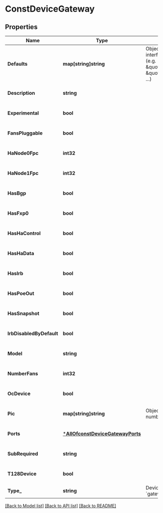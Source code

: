# ConstDeviceGateway

## Properties
Name | Type | Description | Notes
------------ | ------------- | ------------- | -------------
**Defaults** | **map[string]string** | Object Key is the interface type name (e.g. \&quot;lan_ports\&quot;, \&quot;wan_ports\&quot;, ...) | [optional] [default to null]
**Description** | **string** |  | [optional] [default to null]
**Experimental** | **bool** |  | [optional] [default to false]
**FansPluggable** | **bool** |  | [optional] [default to true]
**HaNode0Fpc** | **int32** |  | [optional] [default to null]
**HaNode1Fpc** | **int32** |  | [optional] [default to null]
**HasBgp** | **bool** |  | [optional] [default to false]
**HasFxp0** | **bool** |  | [optional] [default to true]
**HasHaControl** | **bool** |  | [optional] [default to false]
**HasHaData** | **bool** |  | [optional] [default to false]
**HasIrb** | **bool** |  | [optional] [default to false]
**HasPoeOut** | **bool** |  | [optional] [default to true]
**HasSnapshot** | **bool** |  | [optional] [default to true]
**IrbDisabledByDefault** | **bool** |  | [optional] [default to false]
**Model** | **string** |  | [optional] [default to null]
**NumberFans** | **int32** |  | [optional] [default to null]
**OcDevice** | **bool** |  | [optional] [default to false]
**Pic** | **map[string]string** | Object Key is the PIC number | [optional] [default to null]
**Ports** | [***AllOfconstDeviceGatewayPorts**](AllOfconstDeviceGatewayPorts.md) |  | [optional] [default to null]
**SubRequired** | **string** |  | [optional] [default to null]
**T128Device** | **bool** |  | [optional] [default to false]
**Type_** | **string** | Device Type. enum: &#x60;gateway&#x60; | [default to null]

[[Back to Model list]](../README.md#documentation-for-models) [[Back to API list]](../README.md#documentation-for-api-endpoints) [[Back to README]](../README.md)

